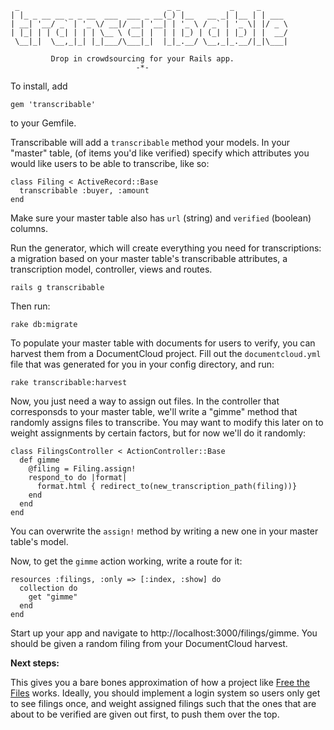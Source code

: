 
     _                                 _ _           _     _      
    | |_ _ __ __ _ _ __  ___  ___ _ __(_) |__   __ _| |__ | | ___ 
    | __| '__/ _` | '_ \/ __|/ __| '__| | '_ \ / _` | '_ \| |/ _ \
    | |_| | | (_| | | | \__ \ (__| |  | | |_) | (_| | |_) | |  __/
     \__|_|  \__,_|_| |_|___/\___|_|  |_|_.__/ \__,_|_.__/|_|\___|
                                                                  
             Drop in crowdsourcing for your Rails app.
                                -*-


To install, add

    gem 'transcribable'

to your Gemfile.

Transcribable will add a `transcribable` method your models. In your "master" table, (of items you'd like verified) specify which attributes you would like users to be able to transcribe, like so:

    class Filing < ActiveRecord::Base
      transcribable :buyer, :amount
    end

Make sure your master table also has `url` (string) and `verified` (boolean) columns.

Run the generator, which will create everything you need for transcriptions: a migration based on your master table's transcribable attributes, a transcription model, controller, views and routes.

    rails g transcribable

Then run:

    rake db:migrate

To populate your master table with documents for users to verify, you can harvest them from a DocumentCloud project. Fill out the `documentcloud.yml` file that was generated for you in your config directory, and run:

    rake transcribable:harvest

Now, you just need a way to assign out files. In the controller that corresponsds to your master table, we'll write a "gimme" method that randomly assigns files to transcribe. You may want to modify this later on to weight assignments by certain factors, but for now we'll do it randomly:

    class FilingsController < ActionController::Base
      def gimme
        @filing = Filing.assign!
        respond_to do |format|
          format.html { redirect_to(new_transcription_path(filing))}
        end
      end
    end

You can overwrite the `assign!` method by writing a new one in your master table's model.

Now, to get the `gimme` action working, write a route for it:

    resources :filings, :only => [:index, :show] do
      collection do
        get "gimme"
      end
    end

Start up your app and navigate to http://localhost:3000/filings/gimme. You should be given a random filing from your DocumentCloud harvest.

**Next steps:**

This gives you a bare bones approximation of how a project like [Free the Files](https://projects.propublica.org/free-the-files/) works. Ideally, you should implement a login system so users only get to see filings once, and weight assigned filings such that the ones that are about to be verified are given out first, to push them over the top.